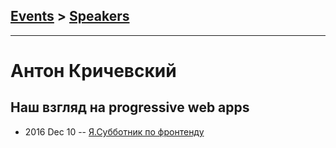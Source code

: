 ## [Events](../README.md) > [Speakers](../speakers.md)
---

# Антон Кричевский

## Наш взгляд на progressive web apps
- 2016 Dec 10 -- [Я.Субботник по фронтенду](https://events.yandex.ru/lib/talks/4256/)    
